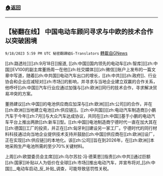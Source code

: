 ###  [:house:返回](README.md)
---


## 【秘翻在线】   中国电动车顾问寻求与中欧的技术合作以突破困境
`9/18/2023 5:59 PM UTC 秘密翻譯組G-Translators` [轉載自GNews](https://gnews.org/articles/1707671)

         

  [[zh:路透社]][[zh:9月18日]]报道, [[zh:中国]]国内领先的电动车[[zh:智库]][[zh:中国]]EV100的副主席董扬周一在他[[zh:社交媒体]][[zh:微信]]账户上发布的一篇文章中写道，随着[[zh:中共国]]电动汽车出口的增长，[[zh:中共]][[zh:政府]]、行业协会和企业应减轻对[[zh:市场]]的影响，并寻求与当地企业建立双赢的合作关系，他呼吁[[zh:中国]]汽车行业应通过加强与[[zh:欧洲]]同行的技术合作，寻求解决贸易冲突的方案。

董扬建议[[zh:中国]]的电池供应商应加深与[[zh:欧洲]][[zh:公司]]的合作，并在[[zh:欧洲]]当地建立电池[[zh:供应链]]。[[zh:中共国]][[zh:电动汽车制造商]]小鹏汽车于今年[[zh:7月]]与大众汽车达成协议，共同在[[zh:中国]]基于小鹏的电动汽车平台上推出两款[[zh:新车]]型。[[zh:中国]]电池制造商宁德时代一直在加大其在[[zh:德国]]工厂的投资，并正在[[zh:匈牙利]]建设另一家工厂。宁德时代的同行材料科技通过向当地企业提供技术支持并鼓励[[zh:中国]]供应商在[[zh:欧洲]]设厂，正在实现[[zh:供应链]]的本地化。该[[zh:公司]]旨在到2026年，在[[zh:欧洲]]本地采购生产电池所需的至少70%关键材料。

上周[[zh:欧盟委员会主席]][[zh:乌尔苏拉·冯·德莱恩]]指责[[zh:中共]]通过巨额[[zh:国家]]补贴以人为低价在全球[[zh:市场]]推出电动汽车，并宣布将对_[[zh:中国]]__电动车启动_反_补贴_调查，可能导致惩罚性关税。
